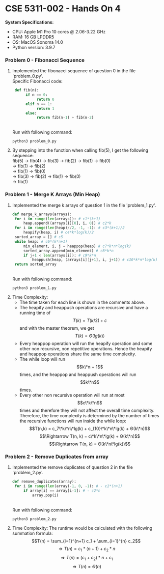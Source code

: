 # CSE 5311-002 - Hands On 4

__System Specifications:__
* CPU: Apple M1 Pro 10 cores @ 2.06-3.22 GHz
* RAM: 16 GB LPDDR5
* OS: MacOS Sonoma 14.0
* Python version: 3.9.7

### Problem 0 - Fibonacci Sequence

1. Implemented the fibonacci sequence of question 0 in the file 'problem_0.py'.
   <br />Specific Fibonacci code:
   ```python
    def fib(n):
         if n == 0:
              return 0
         elif n == 1:
              return 1
         else:
              return fib(n-1) + fib(n-2)
   ```
   <br />Run with following command:
   ```
   python3 problem_0.py
   ```
   

2. By stepping into the function when calling fib(5), I get the following sequence:
   <br />fib(5) -> fib(4) -> fib(3) -> fib(2) -> fib(1) -> fib(0)<br />-> fib(1) -> fib(2)<br /> -> fib(1) -> fib(0)<br />-> fib(3) -> fib(2) -> fib(1) -> fib(0)<br />-> fib(1)

### Problem 1 - Merge K Arrays (Min Heap)

1. Implemented the merge k arrays of question 1 in the file 'problem_1.py'.
   <br />
   ```python
   def merge_k_arrays(arrays):
    for i in range(len(arrays)): # c1*(k+1)
        heap.append((arrays[i][0], i, 0)) # c2*k
    for i in range(len(heap)//2, -1, -1): # c3*(k+1)/2
        heapify(heap, i) # c4*k*log(k)/2
    sorted_array = [] # c5
    while heap: # c6*(k*n+1)
        min_element, i, j = heappop(heap) # c7*k*n*log(k)
        sorted_array.append(min_element) # c8*k*n
        if j+1 < len(arrays[i]): # c9*k*n
            heappush(heap, (arrays[i][j+1], i, j+1)) # c10*k*n*log(k)
    return sorted_array
    ```
    <br />Run with following command:
    ```
    python3 problem_1.py
    ```
2. Time Complexity:
   * The time taken for each line is shown in the comments above.
   * The heapify and heappush operations are recursive and have a running time of $$T(k) = T(k/2) + c$$ and with the master theorem, we get $$T(k) = Θ(lg(k))$$
   * Every heappop operation will run the heapify operation and some other non recursive, non repetitive operations. Hence the heapify and heappop operations share the same time complexity.
   * The while loop will run $$k\*n + 1$$ times, and the heappop and heappush operations will run $$k\*n$$ times.
   * Every other non recursive operation will run at most $$c\*k\*n$$ times and therefore they will not affect the overall time complexity.
   Therefore, the time complexity is determined by the number of times the recursive functions will run inside the while loop:<br />
   $$T(n,k) = c_7\*k\*n\*lg(k) + c_{10}\*k\*n\*lg(k) + Θ(k\*n)$$
   $$\Rightarrow T(n, k) = c\*k\*n\*lg(k) + Θ(k\*n)$$
   $$\Rightarrow T(n, k) = Θ(k\*n\*lg(k))$$
   

### Problem 2 - Remove Duplicates from array

1. Implemented the remove duplicates of question 2 in the file 'problem_2.py'.
   <br />
   ```python
   def remove_duplicates(array):
    for i in range(len(array)-1, 0, -1): # - c1*(n+1)
        if array[i] == array[i-1]: # - c2*n
            array.pop(i)
    ```
    <br />Run with following command:
    ```
    python3 problem_2.py
    ```
2. Time Complexity:
   The runtime would be calculated with the following summation formula:
    <br />
    $$T(n) = \sum_{i=1}^{n+1} c_1 + \sum_{i=1}^{n} c_2$$
    $$\Rightarrow T(n) = c_1*(n+1) + c_2*n$$
    $$\Rightarrow T(n) = (c_1+c_2)*n + c_1$$
   $$\Rightarrow T(n) = Θ(n)$$